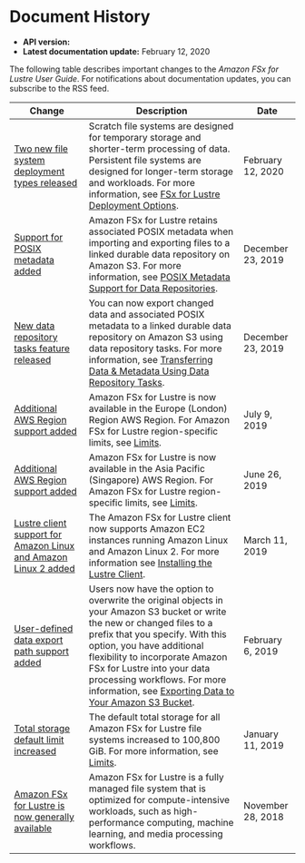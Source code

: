 # Document History<a name="doc-history"></a>
+ **API version:** 
+ **Latest documentation update:** February 12, 2020

The following table describes important changes to the *Amazon FSx for Lustre User Guide*\. For notifications about documentation updates, you can subscribe to the RSS feed\.

| Change | Description | Date | 
| --- |--- |--- |
| [Two new file system deployment types released](#doc-history) |  Scratch file systems are designed for temporary storage and shorter\-term processing of data\. Persistent file systems are designed for longer\-term storage and workloads\. For more information, see [ FSx for Lustre Deployment Options](https://docs.aws.amazon.com/fsx/latest/LustreGuide/using-fsx-lustre.html#lustre-deployment-types)\. | February 12, 2020 | 
| [Support for POSIX metadata added](#doc-history) | Amazon FSx for Lustre retains associated POSIX metadata when importing and exporting files to a linked durable data repository on Amazon S3\. For more information, see [ POSIX Metadata Support for Data Repositories](https://docs.aws.amazon.com/fsx/latest/LustreGuide/posix-metadata-support.html)\. | December 23, 2019 | 
| [New data repository tasks feature released](#doc-history) | You can now export changed data and associated POSIX metadata to a linked durable data repository on Amazon S3 using data repository tasks\. For more information, see [ Transferring Data & Metadata Using Data Repository Tasks](https://docs.aws.amazon.com/fsx/latest/LustreGuide/data-repository-tasks.html)\. | December 23, 2019 | 
| [Additional AWS Region support added](#doc-history) | Amazon FSx for Lustre is now available in the Europe \(London\) Region AWS Region\. For Amazon FSx for Lustre region\-specific limits, see [Limits](https://docs.aws.amazon.com/fsx/latest/LustreGuide/limits.html)\. | July 9, 2019 | 
| [Additional AWS Region support added](#doc-history) | Amazon FSx for Lustre is now available in the Asia Pacific \(Singapore\) AWS Region\. For Amazon FSx for Lustre region\-specific limits, see [Limits](https://docs.aws.amazon.com/fsx/latest/LustreGuide/limits.html)\. | June 26, 2019 | 
| [Lustre client support for Amazon Linux and Amazon Linux 2 added](#doc-history) | The Amazon FSx for Lustre client now supports Amazon EC2 instances running Amazon Linux and Amazon Linux 2\. For more information see [Installing the Lustre Client](https://docs.aws.amazon.com/fsx/latest/LustreGuide/install-lustre-client.html)\. | March 11, 2019 | 
| [User\-defined data export path support added](#doc-history) | Users now have the option to overwrite the original objects in your Amazon S3 bucket or write the new or changed files to a prefix that you specify\. With this option, you have additional flexibility to incorporate Amazon FSx for Lustre into your data processing workflows\. For more information, see [Exporting Data to Your Amazon S3 Bucket](https://docs.aws.amazon.com/fsx/latest/LustreGuide/fsx-data-repositories.html#export-data-repository)\. | February 6, 2019 | 
| [Total storage default limit increased](#doc-history) | The default total storage for all Amazon FSx for Lustre file systems increased to 100,800 GiB\. For more information, see [Limits](https://docs.aws.amazon.com/fsx/latest/LustreGuide/limits.html)\. | January 11, 2019 | 
| [Amazon FSx for Lustre is now generally available](#doc-history) | Amazon FSx for Lustre is a fully managed file system that is optimized for compute\-intensive workloads, such as high\-performance computing, machine learning, and media processing workflows\. | November 28, 2018 | 